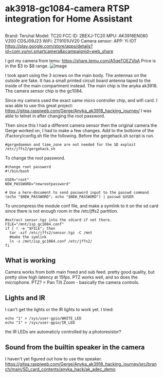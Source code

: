 # ak3918-gc1084-camera RTSP integration for Home Assistant
## 
Brand: Teruhal
Model: TC20
FCC ID: 2BEXJ-TC20
MPU: AK3918EN080 V200 CDSJ09J23
WiFi: ZT9101UV20
Camera sensor: 
APP: Yi IOT https://play.google.com/store/apps/details?id=com.yunyi.smartcamera&pcampaignid=web_share

I got my camera from temu: https://share.temu.com/A5qeTOEZVbA Price is in the $3 to $8 range. 
![image](https://github.com/user-attachments/assets/c23b2242-16df-46c6-87fc-d2d16095efb9)

I took apart using the 3 screws on the main body. 
The antennas on the outside are fake. It has a small printed circuit board antenna taped to the inside of the main compartment instead. 
The main chip is the anyka ak3918. The camera sensor chip is the gc1084.

Since my camera used the exact same micro controller chip, and wifi card. I was able to use this great project:
https://gitea.raspiweb.com/Gerge/Anyka_ak3918_hacking_journey/
I was able to telnet in after changing the root password.

Then since this I had a different camera sensor then the original camera the Gerge worked on, I had to make a few changes. Add to the bottome of the /Factory/config.sh file the following. Before the gergehack.sh script is run.
```
#gergedaemon and time_zone are not needed for the SD exploit
/etc/jffs2/gergehack.sh
```

To change the root password.
```
#change root password
#!/bin/bash

USER="root"
NEW_PASSWORD="newrootpassword"

# Use a here-document to send password input to the passwd command
(echo "$NEW_PASSWORD"; echo "$NEW_PASSWORD") | passwd $USER
```

To uncompress the module conf file, and make a symlink to it on the sd card since there is not enough room in the /etc/jffs2 partition. 
```
#extract sensor.tgz into the sdcard if not there.
FILE="/mnt/isp_gc1084.conf"
if [ ! -e "$FILE"; then
  tar -xzf /etc/jffs2/sensor.tgz -C /mnt
  #make the symlink
  ln -s /mnt/isp_gc1084.conf /etc/jffs2/
fi
```
## What is working
Camera works from both main freed and sub feed. pretty good quality, but pretty slow high latency at 15fps. PTZ works well, and so does the microphone. 
PTZ? = 
Pan Tilt Zoom - basically the camera controls.

## Lights and IR
I can't get the lights or the IR lights to work yet.
I tried:
```
echo "1" > /sys/user-gpio/WHITE_LED
echo "1" > /sys/user-gpio/IR_LED
```
the IR LEDs are automaticly controlled by a photoresistor? 

## Sound from the builtin speaker in the camera
I haven't yet figured out how to use the speaker.
https://gitea.raspiweb.com/Gerge/Anyka_ak3918_hacking_journey/src/branch/main/SD_card_contents/anyka_hack/ak_adec_demo
